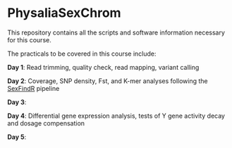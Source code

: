 # PhysaliaSexChrom

This repository contains all the scripts and software information necessary for this course.

The practicals to be covered in this course include:

**Day 1**: Read trimming, quality check, read mapping, variant calling

**Day 2**: Coverage, SNP density, Fst, and K-mer analyses following the [SexFindR](https://sexfindr.readthedocs.io/en/latest/index.html) pipeline

**Day 3**: 

**Day 4**: Differential gene expression analysis, tests of Y gene activity decay and dosage compensation

**Day 5**: 

